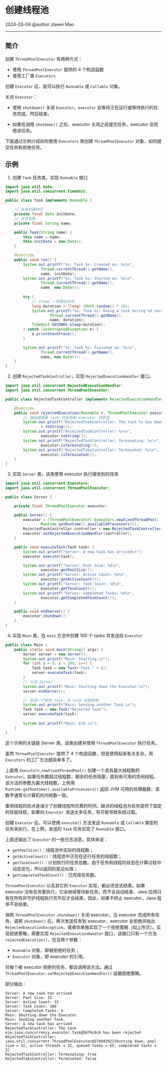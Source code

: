 # 创建线程池

2024-03-06
@author Jiawei Mao

***

## 简介

创建 `ThreadPoolExecutor` 有两种方式：

- 使用 `ThreadPoolExecutor` 提供的 4 个构造函数
- 使用工厂类 `Executors`

创建 `Executor` 后，就可以执行 `Runnable` 或 `Callable` 对象。

关闭 `Executor`：

- 使用 `shutdown()` 关闭 `Executor`。`executor` 会等待正在运行或等待执行的任务完成，然后结束。

- 如果在调用 `shutdown()` 之后、executor 关闭之前提交任务，executor 会拒绝该任务。

下面通过示例介绍如何使用 `Executors` 类创建 `ThreadPoolExecutor` 对象，如何提交任务和拒绝任务。

## 示例

1. 创建 `Task` 任务类，实现 `Runnable` 接口

```java
import java.util.Date;
import java.util.concurrent.TimeUnit;

public class Task implements Runnable {

    // 任务创建时间
    private final Date initDate;
    // 任务名称
    private final String name;

    public Task(String name) {
        this.name = name;
        this.initDate = new Date();
    }

    @Override
    public void run() {
        System.out.printf("%s: Task %s: Created on: %s\n",
                Thread.currentThread().getName(),
                name, initDate);
        System.out.printf("%s: Task %s: Started on: %s\n",
                Thread.currentThread().getName(),
                name, new Date());
        
        try {
            // sleep 一段随机时间
            long duration = (long) (Math.random() * 10);
            System.out.printf("%s: Task %s: Doing a task during %d seconds\n",
                    Thread.currentThread().getName(),
                    name, duration);
            TimeUnit.SECONDS.sleep(duration);
        } catch (InterruptedException e) {
            e.printStackTrace();
        }

        System.out.printf("%s: Task %s: Finished on: %s\n",
                Thread.currentThread().getName(),
                name, new Date());
    }
}
```

2. 创建 `RejectedTaskController`，实现 `RejectedExecutionHandler` 接口。

```java
import java.util.concurrent.RejectedExecutionHandler;
import java.util.concurrent.ThreadPoolExecutor;

public class RejectedTaskController implements RejectedExecutionHandler {

    @Override
    public void rejectedExecution(Runnable r, ThreadPoolExecutor executor) {
        // 输出被拒绝 task 的名称和 executor 的状态
        System.out.printf("RejectedTaskController: The task %s has been rejected\n",
                r.toString());
        System.out.printf("RejectedTaskController: %s\n",
                executor.toString());
        System.out.printf("RejectedTaskController: Terminating: %s\n",
                executor.isTerminating());
        System.out.printf("RejectedTaksController: Terminated: %s\n",
                executor.isTerminated());
    }
}
```

3. 实现 `Server` 类，该类使用 executor 执行接收到的任务

```java
import java.util.concurrent.Executors;
import java.util.concurrent.ThreadPoolExecutor;

public class Server {

    private final ThreadPoolExecutor executor;

    public Server() {
        executor = (ThreadPoolExecutor) Executors.newFixedThreadPool(
                Runtime.getRuntime().availableProcessors());
        RejectedTaskController controller = new RejectedTaskController();
        executor.setRejectedExecutionHandler(controller);
    }

    public void executeTask(Task task) {
        System.out.printf("Server: A new task has arrived\n");
        executor.execute(task);

        System.out.printf("Server: Pool Size: %d\n",
                executor.getPoolSize());
        System.out.printf("Server: Active Count: %d\n",
                executor.getActiveCount());
        System.out.printf("Server: Task Count: %d\n",
                executor.getTaskCount());
        System.out.printf("Server: Completed Tasks: %d\n",
                executor.getCompletedTaskCount());
    }

    public void endServer() {
        executor.shutdown();
    }
}
```

4. 实现 `Main` 类，在 `main` 方法中创建 100 个 tasks 并发送给 `Executor`

```java
public class Main {
    public static void main(String[] args) {
        Server server = new Server();
        System.out.printf("Main: Starting.\n");
        for (int i = 0; i < 100; i++) {
            Task task = new Task("Task " + i);
            server.executeTask(task);
        }
        // 关闭 Server
        System.out.printf("Main: Shutting down the Executor.\n");
        server.endServer();

        // 发送一个新的 task，该 task 会被拒绝
        System.out.printf("Main: Sending another Task.\n");
        Task task = new Task("Rejected task");
        server.executeTask(task);
        
        System.out.printf("Main: End.\n");
    }
}
```

这个示例的关键是 Server 类。该类创建并使用 `ThreadPoolExecutor` 执行任务。

虽然 `ThreadPoolExecutor` 提供了 4 个构造函数，但是使用起来有点复杂，用 `Executors` 的工厂方法就简单多了。

上面用 `Executors.newFixedThreadPool()` 创建一个具有最大线程数的 `Executor`。如果任务数超过线程数，剩余的任务阻塞，直到有可用的空闲线程。该方法的参数为最大线程数，上例用 `Runtime.getRuntime().availableProcessors()` 返回 JVM 可用的处理器数，该数字通常与计算机的内核数一致。

重用线程的优点是减少了创建线程所花费的时间。缺点的线程池为任务提供了固定的驻留线程，如果向 `Executor `发送太多任务，有可能导致系统过载。

创建 `Executor` 后，可以使用 `execute()` 方法发送 `Runnable` 或 `Callable` 类型的任务来执行。在上例，发送的 `Task` 任务实现了 `Runnable` 接口。

上面还输出了 `Executor` 的一些日志消息。具体来说：

- `getPoolSize()`：线程池中实际的线程数；
- `getActiveCount()`：线程池中正在在还行任务的线程数；
- `getTaskCount()`：计划执行的任务总数。由于任务和线程的状态在计算过程中动态变化，所以返回的是近似值；
- `getCompletedTaskCount()`：已完成任务数。

`ThreadPoolExecutor` 以及其它的 `Executor` 实现，都必须显式结束。如果 executor 没有任务要执行，它会继续等待新任务，而不会自动结束。Java 应用只有在所有非守护线程执行完毕后才会结束，因此，如果不终止 executor，Java 程序不会结束。

调用 `ThreadPoolExecutor.shutdown()` 关闭 executor。当 executor 完成所有任务，调用 `shutdown()` 后，再次发送任务到 executor，executor 会拒绝并抛出 `RejectedExecutionException`，或者你单独实现了一个拒绝策略（如上所示）。实现拒绝策略，需要实现 `RejectedExecutionHandler` 接口，该接口只有一个方法 `rejectedExecution()`，包含两个参数：

- `Runnable` 对象，即被拒绝的任务；
- `Executor` 对象，即 executor 的引用。

对每个被 executor 拒绝的任务，都会调用该方法。通过 `ThreadPoolExecutor.setRejectedExecutionHandler()` 设置拒绝策略。

部分输出：

```
Server: A new task has arrived
Server: Pool Size: 32
Server: Active Count: 32
Server: Task Count: 100
Server: Completed Tasks: 3
Main: Shutting down the Executor.
Main: Sending another Task.
Server: A new task has arrived
RejectedTaskController: The task mjw.java.concurrency.executor.Task@5679c6c6 has been rejected
RejectedTaskController: java.util.concurrent.ThreadPoolExecutor@27ddd392[Shutting down, pool size = 32, active threads = 32, queued tasks = 65, completed tasks = 3]
RejectedTaskController: Terminating: true
RejectedTaksController: Terminated: false
```

